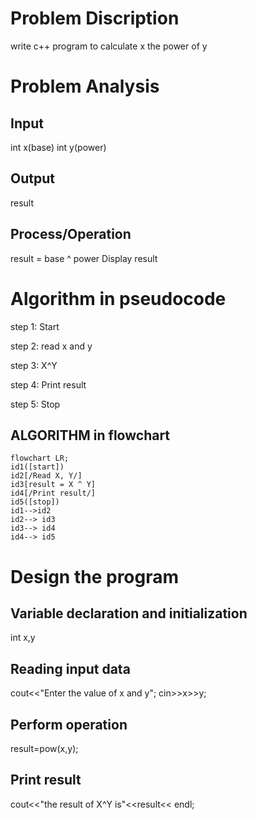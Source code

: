 # Problem Discription
write c++ program to calculate x the power of y
# Problem Analysis
## Input
int x(base)
int y(power)
## Output
result
## Process/Operation
result = base ^ power
 Display result
 # Algorithm in pseudocode
 step 1: Start

 step 2: read x and y

 step 3: X^Y
 
 step 4: Print result

 step 5: Stop
 ## ALGORITHM in flowchart
 ```mermaid
flowchart LR;
id1([start])
id2[/Read X, Y/]
id3[result = X ^ Y]
id4[/Print result/]
id5([stop])
id1-->id2
id2--> id3
id3--> id4
id4--> id5
```
 # Design the program
 ## Variable declaration and initialization
 int x,y
 ## Reading input data
 cout<<"Enter the value of x and y";
 cin>>x>>y;
 ## Perform operation
result=pow(x,y);
 ## Print result
 cout<<"the result of X^Y is"<<result<< endl;
